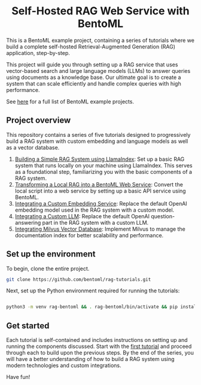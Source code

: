 <div align="center">
    <h1 align="center">Self-Hosted RAG Web Service with BentoML</h1>
</div>

This is a BentoML example project, containing a series of tutorials where we build a complete self-hosted Retrieval-Augmented Generation (RAG) application, step-by-step.

This project will guide you through setting up a RAG service that uses vector-based search and large language models (LLMs) to answer queries using documents as a knowledge base. Our ultimate goal is to create a system that can scale efficiently and handle complex queries with high performance.

See [here](https://github.com/bentoml/BentoML?tab=readme-ov-file#%EF%B8%8F-what-you-can-build-with-bentoml) for a full list of BentoML example projects.

## Project overview

This repository contains a series of five tutorials designed to progressively build a RAG system with custom embedding and language models as well as a vector database.

1. [Building a Simple RAG System using LlamaIndex](00-simple-local-rag/): Set up a basic RAG system that runs locally on your machine using LlamaIndex. This serves as a foundational step, familiarizing you with the basic components of a RAG system.
2. [Transforming a Local RAG into a BentoML Web Service](01-simple-rag/): Convert the local script into a web service by setting up a basic API service using BentoML.
3. [Integrating a Custom Embedding Service](02-custom-embedding/): Replace the default OpenAI embedding model used in the RAG system with a custom model.
4. [Integrating a Custom LLM](03-custom-llm/): Replace the default OpenAI question-answering part in the RAG system with a custom LLM.
5. [Integrating Milvus Vector Database](04a-vector-store-milvus/): Implement Milvus to manage the documentation index for better scalability and performance.

## Set up the environment

To begin, clone the entire project.

```bash
git clone https://github.com/bentoml/rag-tutorials.git
```

Next, set up the Python environment required for running the tutorials:

```bash

python3 -m venv rag-bentoml && . rag-bentoml/bin/activate && pip install -r requirement.txt
```

## Get started

Each tutorial is self-contained and includes instructions on setting up and running the components discussed. Start with the [first tutorial](00-simple-local-rag/) and proceed through each to build upon the previous steps. By the end of the series, you will have a better understanding of how to build a RAG system using modern technologies and custom integrations.

Have fun!